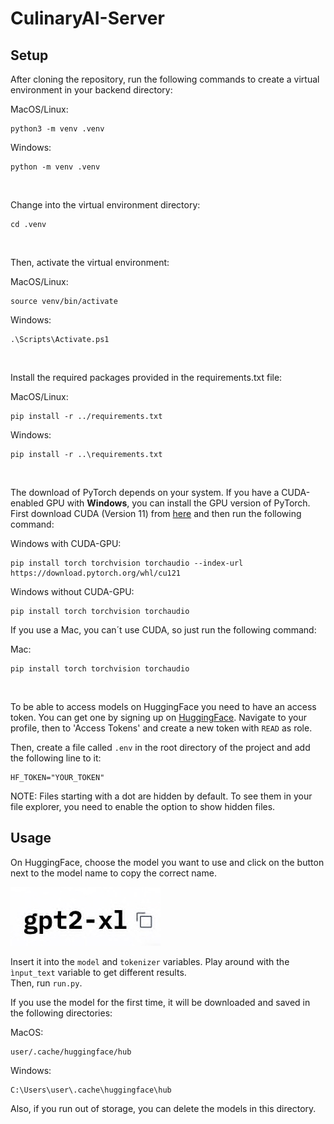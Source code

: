 # CulinaryAI-Server

## Setup

After cloning the repository, run the following commands to create a virtual environment in your backend directory:

MacOS/Linux:

```
python3 -m venv .venv
```

Windows:

```
python -m venv .venv
```

</br>

Change into the virtual environment directory:

```
cd .venv
```

</br>

Then, activate the virtual environment:

MacOS/Linux:

```
source venv/bin/activate
```

Windows:

```
.\Scripts\Activate.ps1
```

</br>

Install the required packages provided in the requirements.txt file:

MacOS/Linux:

```
pip install -r ../requirements.txt
```

Windows:

```
pip install -r ..\requirements.txt
```

</br>

The download of PyTorch depends on your system. If you have a CUDA-enabled GPU with **Windows**, you can install the GPU version of PyTorch.
First download CUDA (Version 11) from [here](https://developer.nvidia.com/cuda-downloads?target_os=Windows) and then run the following command:

Windows with CUDA-GPU:

```
pip install torch torchvision torchaudio --index-url https://download.pytorch.org/whl/cu121
```

Windows without CUDA-GPU:

```
pip install torch torchvision torchaudio
```

If you use a Mac, you can´t use CUDA, so just run the following command:

Mac:

```
pip install torch torchvision torchaudio
```

</br>

To be able to access models on HuggingFace you need to have an access token. You can get one by signing up on [HuggingFace](https://huggingface.co/join). Navigate to your profile, then to 'Access Tokens' and create a new token with `READ` as role. </br>

Then, create a file called `.env` in the root directory of the project and add the following line to it: </br>

```
HF_TOKEN="YOUR_TOKEN"
```

NOTE: Files starting with a dot are hidden by default. To see them in your file explorer, you need to enable the option to show hidden files.

## Usage

On HuggingFace, choose the model you want to use and click on the button next to the model name to copy the correct name. </br>

![image](./for_readme.jpeg)

Insert it into the `model` and `tokenizer` variables. Play around with the `ìnput_text` variable to get different results. </br>
Then, run `run.py`.

If you use the model for the first time, it will be downloaded and saved in the following directories: </br>

MacOS:

```
user/.cache/huggingface/hub
```

Windows:

```
C:\Users\user\.cache\huggingface\hub
```

Also, if you run out of storage, you can delete the models in this directory.
